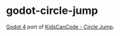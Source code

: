 # godot-circle-jump
[Godot 4](https://godotengine.org) port of [KidsCanCode - Circle Jump](https://kidscancode.org/godot_recipes/3.x/games/circle_jump/).
